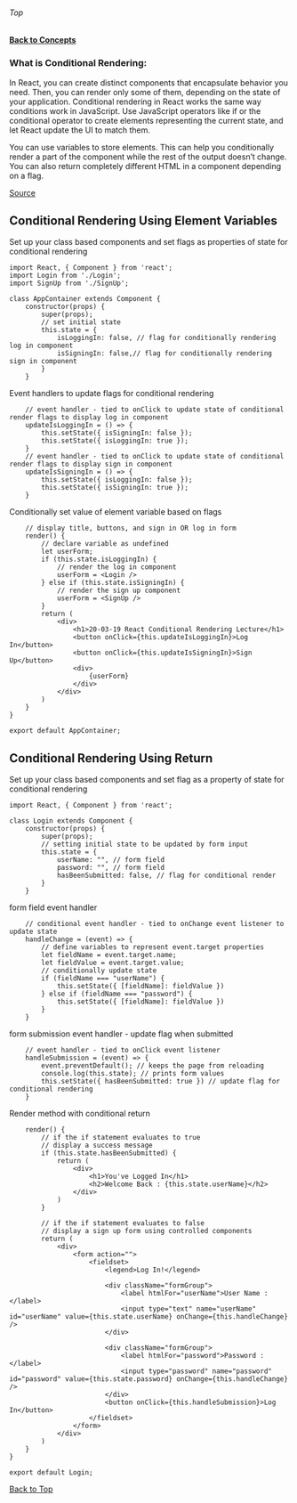 ###### Top
#### [Back to Concepts](README.md)

### What is Conditional Rendering:
In React, you can create distinct components that encapsulate behavior you need. Then, you can render only some of them, depending on the state of your application. Conditional rendering in React works the same way conditions work in JavaScript. Use JavaScript operators like if or the conditional operator to create elements representing the current state, and let React update the UI to match them.

You can use variables to store elements. This can help you conditionally render a part of the component while the rest of the output doesn’t change. You can also return completely different HTML in a component depending on a flag.

[Source](https://reactjs.org/docs/conditional-rendering.html)
## Conditional Rendering Using Element Variables
Set up your class based components and set flags as properties of state for conditional rendering
```JSX
import React, { Component } from 'react';
import Login from './Login';
import SignUp from './SignUp';

class AppContainer extends Component {
    constructor(props) {
        super(props);
        // set initial state
        this.state = {
            isLoggingIn: false, // flag for conditionally rendering log in component
            isSigningIn: false,// flag for conditionally rendering sign in component
        }
    }
```
Event handlers to update flags for conditional rendering
```JSX
    // event handler - tied to onClick to update state of conditional render flags to display log in component
    updateIsLoggingIn = () => {
        this.setState({ isSigningIn: false });
        this.setState({ isLoggingIn: true });
    }
    // event handler - tied to onClick to update state of conditional render flags to display sign in component
    updateIsSigningIn = () => {
        this.setState({ isLoggingIn: false });
        this.setState({ isSigningIn: true });
    }
```
Conditionally set value of element variable based on flags
```JSX
    // display title, buttons, and sign in OR log in form
    render() {
        // declare variable as undefined
        let userForm;
        if (this.state.isLoggingIn) {
            // render the log in component
            userForm = <Login />
        } else if (this.state.isSigningIn) {
            // render the sign up component
            userForm = <SignUp />
        }
        return (
            <div>
                <h1>20-03-19 React Conditional Rendering Lecture</h1>
                <button onClick={this.updateIsLoggingIn}>Log In</button>
                <button onClick={this.updateIsSigningIn}>Sign Up</button>
                <div>
                    {userForm}
                </div>
            </div>
        )
    }
}

export default AppContainer;
```
## Conditional Rendering Using Return
Set up your class based components and set flag as a property of state for conditional rendering
```JSX
import React, { Component } from 'react';

class Login extends Component {
    constructor(props) {
        super(props);
        // setting initial state to be updated by form input
        this.state = {
            userName: "", // form field
            password: "", // form field
            hasBeenSubmitted: false, // flag for conditional render
        }
    }
```
form field event handler
```JSX
    // conditional event handler - tied to onChange event listener to update state
    handleChange = (event) => {
        // define variables to represent event.target properties
        let fieldName = event.target.name;
        let fieldValue = event.target.value;
        // conditionally update state
        if (fieldName === "userName") {
            this.setState({ [fieldName]: fieldValue })
        } else if (fieldName === "password") {
            this.setState({ [fieldName]: fieldValue })
        }
    }
```
form submission event handler - update flag when submitted
```JSX
    // event handler - tied to onClick event listener 
    handleSubmission = (event) => {
        event.preventDefault(); // keeps the page from reloading
        console.log(this.state); // prints form values
        this.setState({ hasBeenSubmitted: true }) // update flag for conditional rendering
    }
```
Render method with conditional return
```JSX
    render() {
        // if the if statement evaluates to true 
        // display a success message
        if (this.state.hasBeenSubmitted) {
            return (
                <div>
                    <h1>You've Logged In</h1>
                    <h2>Welcome Back : {this.state.userName}</h2>
                </div>
            )
        }
```
```JSX
        // if the if statement evaluates to false 
        // display a sign up form using controlled components
        return (
            <div>
                <form action="">
                    <fieldset>
                        <legend>Log In!</legend>

                        <div className="formGroup">
                            <label htmlFor="userName">User Name : </label>
                            <input type="text" name="userName" id="userName" value={this.state.userName} onChange={this.handleChange} />
                        </div>

                        <div className="formGroup">
                            <label htmlFor="password">Password : </label>
                            <input type="password" name="password" id="password" value={this.state.password} onChange={this.handleChange} />
                        </div>
                        <button onClick={this.handleSubmission}>Log In</button>
                    </fieldset>
                </form>
            </div>
        )
    }
}

export default Login;
```
[Back to Top](#Top)